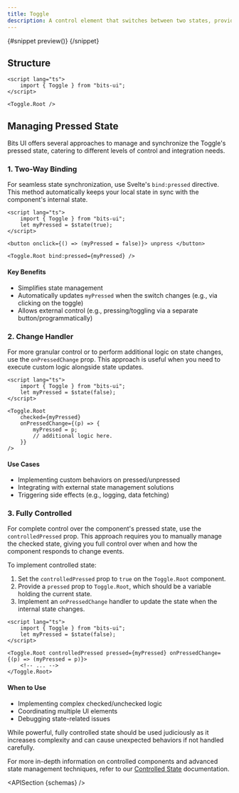 ```yaml
---
title: Toggle
description: A control element that switches between two states, providing a binary choice.
---
```


<script>
	import { APISection, ComponentPreviewV2, ToggleDemo, Callout } from '$lib/components/index.js'
	export let schemas;
</script>

<ComponentPreviewV2 name="toggle-demo" comp="Toggle">

{#snippet preview()}
<ToggleDemo />
{/snippet}

</ComponentPreviewV2>

## Structure

```svelte
<script lang="ts">
	import { Toggle } from "bits-ui";
</script>

<Toggle.Root />
```

## Managing Pressed State

Bits UI offers several approaches to manage and synchronize the Toggle's pressed state, catering to different levels of control and integration needs.

### 1. Two-Way Binding

For seamless state synchronization, use Svelte's `bind:pressed` directive. This method automatically keeps your local state in sync with the component's internal state.

```svelte
<script lang="ts">
	import { Toggle } from "bits-ui";
	let myPressed = $state(true);
</script>

<button onclick={() => (myPressed = false)}> unpress </button>

<Toggle.Root bind:pressed={myPressed} />
```

#### Key Benefits

-   Simplifies state management
-   Automatically updates `myPressed` when the switch changes (e.g., via clicking on the toggle)
-   Allows external control (e.g., pressing/toggling via a separate button/programmatically)

### 2. Change Handler

For more granular control or to perform additional logic on state changes, use the `onPressedChange` prop. This approach is useful when you need to execute custom logic alongside state updates.

```svelte
<script lang="ts">
	import { Toggle } from "bits-ui";
	let myPressed = $state(false);
</script>

<Toggle.Root
	checked={myPressed}
	onPressedChange={(p) => {
		myPressed = p;
		// additional logic here.
	}}
/>
```

#### Use Cases

-   Implementing custom behaviors on pressed/unpressed
-   Integrating with external state management solutions
-   Triggering side effects (e.g., logging, data fetching)

### 3. Fully Controlled

For complete control over the component's pressed state, use the `controlledPressed` prop. This approach requires you to manually manage the checked state, giving you full control over when and how the component responds to change events.

To implement controlled state:

1. Set the `controlledPressed` prop to `true` on the `Toggle.Root` component.
2. Provide a `pressed` prop to `Toggle.Root`, which should be a variable holding the current state.
3. Implement an `onPressedChange` handler to update the state when the internal state changes.

```svelte
<script lang="ts">
	import { Toggle } from "bits-ui";
	let myPressed = $state(false);
</script>

<Toggle.Root controlledPressed pressed={myPressed} onPressedChange={(p) => (myPressed = p)}>
	<!-- ... -->
</Toggle.Root>
```

#### When to Use

-   Implementing complex checked/unchecked logic
-   Coordinating multiple UI elements
-   Debugging state-related issues

<Callout>

While powerful, fully controlled state should be used judiciously as it increases complexity and can cause unexpected behaviors if not handled carefully.

For more in-depth information on controlled components and advanced state management techniques, refer to our [Controlled State](/docs/controlled-state) documentation.

</Callout>

<APISection {schemas} />
